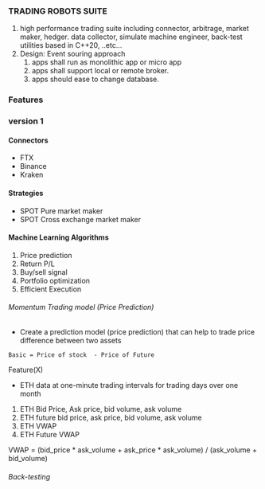 ### TRADING ROBOTS SUITE

1. high performance trading suite including connector, arbitrage, market maker, hedger. data collector, simulate machine engineer, back-test utilities based in C++20, ..etc...
2. Design: Event souring approach
   1. apps shall run as monolithic app or micro app
   2. apps shall support local or remote broker.
   3. apps should ease to change database.

### Features 

### version 1

#### Connectors

- FTX
- Binance
- Kraken

#### Strategies

- SPOT Pure market maker
- SPOT Cross exchange market maker

#### Machine Learning Algorithms

1. Price prediction
2. Return P/L
3. Buy/sell signal
4. Portfolio optimization
5. Efficient Execution

###### Momentum Trading model (Price Prediction)

- Create a prediction model (price prediction) that can help to trade price difference between two assets

`Basic = Price of stock  - Price of Future`

Feature(X)
- ETH data at one-minute trading intervals for trading days over one month
1. ETH Bid Price, Ask price, bid volume, ask volume
2. ETH future bid price, ask price, bid volume, ask volume
3. ETH VWAP
4. ETH Future VWAP

VWAP = (bid_price * ask_volume + ask_price * ask_volume) / (ask_volume + bid_volume)


###### Back-testing